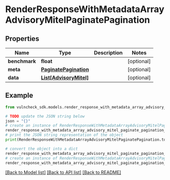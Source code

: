 # RenderResponseWithMetadataArrayAdvisoryMitelPaginatePagination


## Properties

Name | Type | Description | Notes
------------ | ------------- | ------------- | -------------
**benchmark** | **float** |  | [optional] 
**meta** | [**PaginatePagination**](PaginatePagination.md) |  | [optional] 
**data** | [**List[AdvisoryMitel]**](AdvisoryMitel.md) |  | [optional] 

## Example

```python
from vulncheck_sdk.models.render_response_with_metadata_array_advisory_mitel_paginate_pagination import RenderResponseWithMetadataArrayAdvisoryMitelPaginatePagination

# TODO update the JSON string below
json = "{}"
# create an instance of RenderResponseWithMetadataArrayAdvisoryMitelPaginatePagination from a JSON string
render_response_with_metadata_array_advisory_mitel_paginate_pagination_instance = RenderResponseWithMetadataArrayAdvisoryMitelPaginatePagination.from_json(json)
# print the JSON string representation of the object
print(RenderResponseWithMetadataArrayAdvisoryMitelPaginatePagination.to_json())

# convert the object into a dict
render_response_with_metadata_array_advisory_mitel_paginate_pagination_dict = render_response_with_metadata_array_advisory_mitel_paginate_pagination_instance.to_dict()
# create an instance of RenderResponseWithMetadataArrayAdvisoryMitelPaginatePagination from a dict
render_response_with_metadata_array_advisory_mitel_paginate_pagination_from_dict = RenderResponseWithMetadataArrayAdvisoryMitelPaginatePagination.from_dict(render_response_with_metadata_array_advisory_mitel_paginate_pagination_dict)
```
[[Back to Model list]](../README.md#documentation-for-models) [[Back to API list]](../README.md#documentation-for-api-endpoints) [[Back to README]](../README.md)


